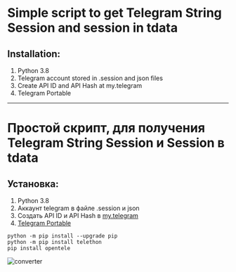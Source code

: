 # Simple script to get Telegram String Session and session in tdata


## Installation:
1) Python 3.8
2) Telegram account stored in .session and json files
3) Create API ID and API Hash at my.telegram
4) Telegram Portable
______________________________________________________________________________

# Простой скрипт, для получения Telegram String Session и Session в tdata

## Установка:
1) Python 3.8
2) Аккаунт telegram в файле .session и json
3) Создать API ID и API Hash в [my.telegram](https://my.telegram.org)
4) [Telegram Portable](https://telegram.org/dl/desktop/win64_portable)


```shell
python -m pip install --upgrade pip
python -m pip install telethon
pip install opentele
```

![converter](https://github.com/user-attachments/assets/242d1100-7598-4b75-8ea0-4291cd510897)
